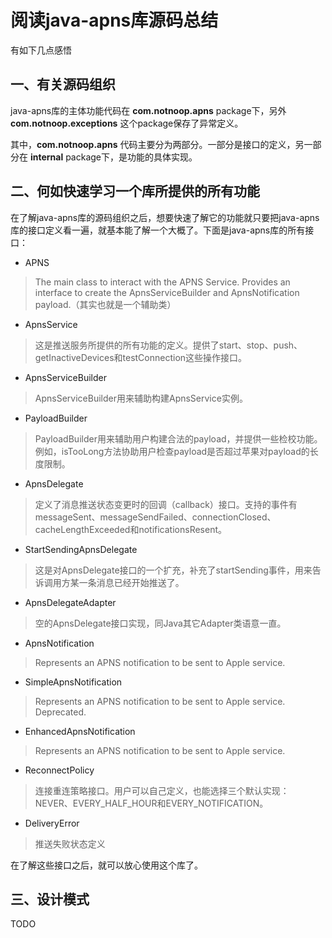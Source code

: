 # 阅读java-apns库源码总结

有如下几点感悟

## 一、有关源码组织
java-apns库的主体功能代码在 **com.notnoop.apns** package下，另外 **com.notnoop.exceptions** 这个package保存了异常定义。

其中，**com.notnoop.apns** 代码主要分为两部分。一部分是接口的定义，另一部分在 **internal** package下，是功能的具体实现。

## 二、何如快速学习一个库所提供的所有功能
在了解java-apns库的源码组织之后，想要快速了解它的功能就只要把java-apns库的接口定义看一遍，就基本能了解一个大概了。下面是java-apns库的所有接口：

- APNS

> The main class to interact with the APNS Service. Provides an interface to create the ApnsServiceBuilder and ApnsNotification payload.（其实也就是一个辅助类）

- ApnsService

> 这是推送服务所提供的所有功能的定义。提供了start、stop、push、getInactiveDevices和testConnection这些操作接口。

- ApnsServiceBuilder

> ApnsServiceBuilder用来辅助构建ApnsService实例。

- PayloadBuilder

> PayloadBuilder用来辅助用户构建合法的payload，并提供一些检校功能。例如，isTooLong方法协助用户检查payload是否超过苹果对payload的长度限制。

- ApnsDelegate

> 定义了消息推送状态变更时的回调（callback）接口。支持的事件有messageSent、messageSendFailed、connectionClosed、cacheLengthExceeded和notificationsResent。

- StartSendingApnsDelegate

> 这是对ApnsDelegate接口的一个扩充，补充了startSending事件，用来告诉调用方某一条消息已经开始推送了。

- ApnsDelegateAdapter

> 空的ApnsDelegate接口实现，同Java其它Adapter类语意一直。

- ApnsNotification

> Represents an APNS notification to be sent to Apple service.

- SimpleApnsNotification

> Represents an APNS notification to be sent to Apple service. Deprecated.

- EnhancedApnsNotification

> Represents an APNS notification to be sent to Apple service.

- ReconnectPolicy

> 连接重连策略接口。用户可以自己定义，也能选择三个默认实现：NEVER、EVERY_HALF_HOUR和EVERY_NOTIFICATION。

- DeliveryError

> 推送失败状态定义

在了解这些接口之后，就可以放心使用这个库了。

## 三、设计模式
TODO
